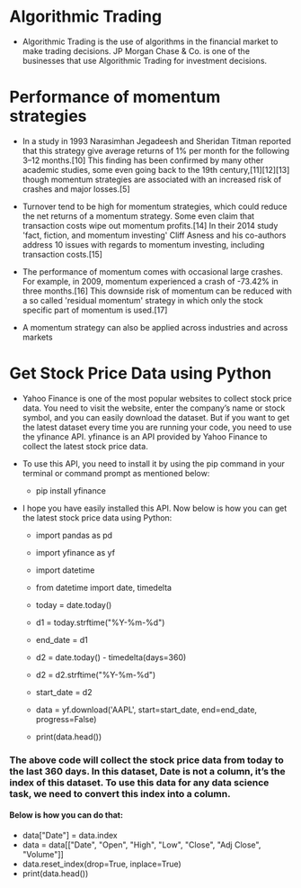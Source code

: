# Algorithmic Trading

- Algorithmic Trading is the use of algorithms in the financial market to make trading decisions. JP Morgan Chase & Co. is one of the businesses that use Algorithmic Trading for investment decisions.

# Performance of momentum strategies

- In a study in 1993 Narasimhan Jegadeesh and Sheridan Titman reported that this strategy give average returns of 1% per month for the following 3–12 months.[10] This finding has been confirmed by many other academic studies, some even going back to the 19th century,[11][12][13] though momentum strategies are associated with an increased risk of crashes and major losses.[5]

- Turnover tend to be high for momentum strategies, which could reduce the net returns of a momentum strategy. Some even claim that transaction costs wipe out momentum profits.[14] In their 2014 study 'fact, fiction, and momentum investing' Cliff Asness and his co-authors address 10 issues with regards to momentum investing, including transaction costs.[15]

- The performance of momentum comes with occasional large crashes. For example, in 2009, momentum experienced a crash of -73.42% in three months.[16] This downside risk of momentum can be reduced with a so called 'residual momentum' strategy in which only the stock specific part of momentum is used.[17]

- A momentum strategy can also be applied across industries and across markets

# Get Stock Price Data using Python

- Yahoo Finance is one of the most popular websites to collect stock price data. You need to visit the website, enter the company’s name or stock symbol, and you can easily download the dataset. But if you want to get the latest dataset every time you are running your code, you need to use the yfinance API. yfinance is an API provided by Yahoo Finance to collect the latest stock price data.

- To use this API, you need to install it by using the pip command in your terminal or command prompt as mentioned below:

  - pip install yfinance

- I hope you have easily installed this API. Now below is how you can get the latest stock price data using Python:


  - import pandas as pd
  
  - import yfinance as yf
  
  - import datetime
  
  - from datetime import date, timedelta
  
  - today = date.today()

  - d1 = today.strftime("%Y-%m-%d")
  
  - end_date = d1
  
  - d2 = date.today() - timedelta(days=360)
  
  - d2 = d2.strftime("%Y-%m-%d")
  
  - start_date = d2
  
  - data = yf.download('AAPL', 
                        start=start_date, 
                        end=end_date, 
                        progress=False)
                        
  - print(data.head())
 
### The above code will collect the stock price data from today to the last 360 days. In this dataset, Date is not a column, it’s the index of this dataset. To use this data for any data science task, we need to convert this index into a column. 

#### Below is how you can do that:

  - data["Date"] = data.index
  - data = data[["Date", "Open", "High", 
               "Low", "Close", "Adj Close", "Volume"]]
  - data.reset_index(drop=True, inplace=True)
  - print(data.head())
